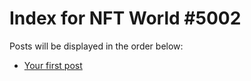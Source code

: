 # Index for NFT World #5002
Posts will be displayed in the order below:

- [Your first post](./001-first.md)

